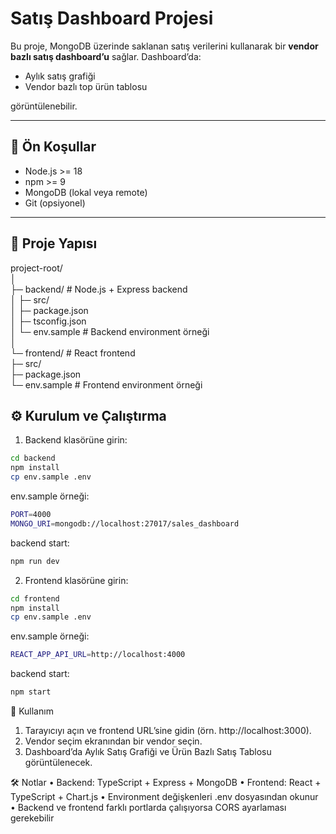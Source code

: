 # Satış Dashboard Projesi

Bu proje, MongoDB üzerinde saklanan satış verilerini kullanarak bir **vendor bazlı satış dashboard’u** sağlar. Dashboard’da:

- Aylık satış grafiği
- Vendor bazlı top ürün tablosu

görüntülenebilir.

---

## 🚀 Ön Koşullar

- Node.js >= 18  
- npm >= 9  
- MongoDB (lokal veya remote)  
- Git (opsiyonel)

---

## 📁 Proje Yapısı
project-root/  
│  
├─ backend/             # Node.js + Express backend  
│  ├─ src/  
│  ├─ package.json  
│  ├─ tsconfig.json  
│  └─ env.sample        # Backend environment örneği  
│  
└─ frontend/            # React frontend  
├─ src/  
├─ package.json  
└─ env.sample        # Frontend environment örneği  
  


## ⚙️ Kurulum ve Çalıştırma

1. Backend klasörüne girin:

```bash
cd backend
npm install
cp env.sample .env
```

env.sample örneği: 
```bash
PORT=4000
MONGO_URI=mongodb://localhost:27017/sales_dashboard
```

backend start:
```bash
npm run dev
```

2. Frontend klasörüne girin:

```bash
cd frontend
npm install
cp env.sample .env
```

env.sample örneği: 
```bash
REACT_APP_API_URL=http://localhost:4000
```

backend start:
```bash
npm start
```

🔗 Kullanım
1.	Tarayıcıyı açın ve frontend URL’sine gidin (örn. http://localhost:3000).
2.	Vendor seçim ekranından bir vendor seçin.
3.	Dashboard’da Aylık Satış Grafiği ve Ürün Bazlı Satış Tablosu görüntülenecek.

🛠️ Notlar
•	Backend: TypeScript + Express + MongoDB
•	Frontend: React + TypeScript + Chart.js
•	Environment değişkenleri .env dosyasından okunur
•	Backend ve frontend farklı portlarda çalışıyorsa CORS ayarlaması gerekebilir

